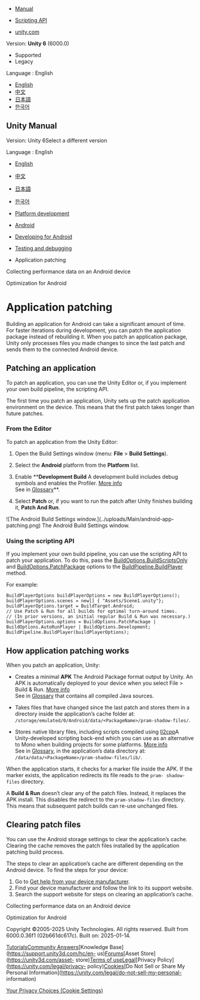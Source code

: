[](https://docs.unity3d.com)

  * [Manual](../Manual/index.html)
  * [Scripting API](../ScriptReference/index.html)

  * [unity.com](https://unity.com/)

Version: **Unity 6** (6000.0)

  * Supported
  * Legacy

Language : English

  * [English](/Manual/android-AppPatching.html)
  * [中文](/cn/current/Manual/android-AppPatching.html)
  * [日本語](/ja/current/Manual/android-AppPatching.html)
  * [한국어](/kr/current/Manual/android-AppPatching.html)

[](https://docs.unity3d.com)

## Unity Manual

Version: Unity 6Select a different version

Language : English

  * [English](/Manual/android-AppPatching.html)
  * [中文](/cn/current/Manual/android-AppPatching.html)
  * [日本語](/ja/current/Manual/android-AppPatching.html)
  * [한국어](/kr/current/Manual/android-AppPatching.html)

  * [Platform development ](PlatformSpecific.html)
  * [Android](android.html)
  * [Developing for Android](android-developing.html)
  * [Testing and debugging](android-testing-and-debugging.html)
  * Application patching

[](android-profile-on-an-android-device.html)

Collecting performance data on an Android device

[](android-optimization.html)

Optimization for Android

# Application patching

Building an application for Android can take a significant amount of time. For
faster iterations during development, you can patch the application package
instead of rebuilding it. When you patch an application package, Unity only
processes files you made changes to since the last patch and sends them to the
connected Android device.

## Patching an application

To patch an application, you can use the Unity Editor or, if you implement
your own build pipeline, the scripting API.

The first time you patch an application, Unity sets up the patch application
environment on the device. This means that the first patch takes longer than
future patches.

### From the Editor

To patch an application from the Unity Editor:

  1. Open the Build Settings window (menu: **File** > **Build Settings**).
  2. Select the **Android** platform from the **Platform** list.
  3. Enable ****Development Build** A development build includes debug symbols and enables the Profiler. [More info](https://docs.unity.com/devops/en/manual/build-target-configurations#Build_target_advanced_settings_overview)  
See in [Glossary](Glossary.html#DevelopmentBuild)**.

  4. Select **Patch** or, if you want to run the patch after Unity finishes building it, **Patch And Run**.

![The Android Build Settings window.](../uploads/Main/android-app-
patching.png) The Android Build Settings window.

### Using the scripting API

If you implement your own build pipeline, you can use the scripting API to
patch your application. To do this, pass the
[BuildOptions.BuildScriptsOnly](../ScriptReference/BuildOptions.BuildScriptsOnly.html)
and
[BuildOptions.PatchPackage](../ScriptReference/BuildOptions.PatchPackage.html)
options to the
[BuildPipeline.BuildPlayer](../ScriptReference/BuildPipeline.BuildPlayer.html)
method.

For example:

    
    
    BuildPlayerOptions buildPlayerOptions = new BuildPlayerOptions();
    buildPlayerOptions.scenes = new[] { "Assets/Scene1.unity"};
    buildPlayerOptions.target = BuildTarget.Android;
    // Use Patch & Run for all builds for optimal turn-around times.
    // (In prior versions, an initial regular Build & Run was necessary.)
    buildPlayerOptions.options = BuildOptions.PatchPackage | BuildOptions.AutoRunPlayer | BuildOptions.Development;
    BuildPipeline.BuildPlayer(buildPlayerOptions);
    

## How application patching works

When you patch an application, Unity:

  * Creates a minimal **APK** The Android Package format output by Unity. An APK is automatically deployed to your device when you select File > Build & Run. [More info](android-BuildProcess.html)  
See in [Glossary](Glossary.html#APK) that contains all compiled Java sources.

  * Takes files that have changed since the last patch and stores them in a directory inside the application’s cache folder at: `/storage/emulated/0/Android/data/<PackageName>/pram-shadow-files/`.
  * Stores native library files, including scripts compiled using [Il2cpp](./scripting-backends-il2cpp.html)A Unity-developed scripting back-end which you can use as an alternative to Mono when building projects for some platforms. [More info](./scripting-backends-il2cpp.html)  
See in [Glossary](Glossary.html#IL2CPP), in the application’s data directory
at: `/data/data/<PackageName>/pram-shadow-files/lib/`.

When the application starts, it checks for a marker file inside the APK. If
the marker exists, the application redirects its file reads to the `pram-
shadow-files` directory.

A **Build & Run** doesn’t clear any of the patch files. Instead, it replaces
the APK install. This disables the redirect to the `pram-shadow-files`
directory. This means that subsequent patch builds can re-use unchanged files.

## Clearing patch files

You can use the Android storage settings to clear the application’s cache.
Clearing the cache removes the patch files installed by the application
patching build process.

The steps to clear an application’s cache are different depending on the
Android device. To find the steps for your device:

  1. Go to [Get help from your device manufacturer](https://support.google.com/android/answer/3094742).
  2. Find your device manufacturer and follow the link to its support website.
  3. Search the support website for steps on clearing an application’s cache.

[](android-profile-on-an-android-device.html)

Collecting performance data on an Android device

[](android-optimization.html)

Optimization for Android

Copyright ©2005-2025 Unity Technologies. All rights reserved. Built from
6000.0.36f1 (02b661dc617c). Built on: 2025-01-14.

[Tutorials](https://learn.unity.com/)[Community
Answers](https://answers.unity3d.com)[Knowledge
Base](https://support.unity3d.com/hc/en-
us)[Forums](https://forum.unity3d.com)[Asset Store](https://unity3d.com/asset-
store)[Terms of
use](https://docs.unity3d.com/Manual/TermsOfUse.html)[Legal](https://unity.com/legal)[Privacy
Policy](https://unity.com/legal/privacy-
policy)[Cookies](https://unity.com/legal/cookie-policy)[Do Not Sell or Share
My Personal Information](https://unity.com/legal/do-not-sell-my-personal-
information)

[Your Privacy Choices (Cookie Settings)](javascript:void\(0\);)

